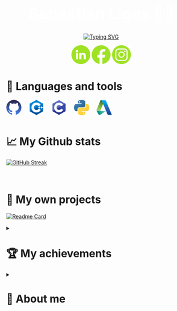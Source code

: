 
<h1 align="center" style="color: White; font-size: 300%" > Sebastian Ligas 👨‍🎓 </h1>

<p align="center">
  <a href="https://git.io/typing-svg"><img src="https://readme-typing-svg.demolab.com?font=Fira+code&size=23&pause=1000&color=ADF727&width=435&lines=Automatics+%26+Robotics+student+%F0%9F%A4%96" alt="Typing SVG" /></a>
</p>

<p align="center">
    <a href="https://www.linkedin.com/in/sebastianligas/"><img width=50" alt="Linkedin" title="Linkedin" src="https://github.com/Ligas10105/Ligas10105/blob/main/icons/linkedin.png"/></a>
    <a href="https://www.facebook.com/sebastian.ligas.1"><img width="50px" alt="Facebook" title="Facebook" src="https://github.com/Ligas10105/Ligas10105/blob/main/icons/facebook.png"/></a>
    <a href="https://www.instagram.com/ligas10105/"><img width="50px" alt="Instagram" title="Instagram" src="https://github.com/Ligas10105/Ligas10105/blob/main/icons/instagram.png"/></a>
</p>

# 🔧 Languages and tools

<img align="left" alt="Git" style="padding-right:20px;" src="https://github.com/Ligas10105/Ligas10105/blob/main/icons/github.png" width="40" height="40" /> 
<img align="left" alt="C++" style="padding-right:20px;" src="https://github.com/Ligas10105/Ligas10105/blob/main/icons/cpp.png" width="40" height="40" /> 
<img align="left" alt="C" style="padding-right:20px;" src="https://github.com/Ligas10105/Ligas10105/blob/main/icons/c.png" width="40" height="40" /> 
<img align="left" alt="Python" style="padding-right:20px;" src="https://github.com/Ligas10105/Ligas10105/blob/main/icons/python.png" width="40" height="40" /> 
<img align="left" alt="Autodesk" style="padding-right:20px;" src="https://github.com/Ligas10105/Ligas10105/blob/main/icons/autodesk.png" width="40" height="40" /> 

<br>
<br>
<br>

# :chart_with_upwards_trend: My Github stats

[![GitHub Streak](https://streak-stats.demolab.com?user=Ligas10105&theme=highcontrast)](https://git.io/streak-stats)
<br>
<br>
<br>

# :green_book: My own projects
[![Readme Card](https://github-readme-stats.vercel.app/api/pin/?username=Ligas10105&repo=ArkanoidbySL&text_color=FB8C00&title_color=FFFFFF&bg_color=000000)](https://github.com/Ligas10105/ArkanoidbySL)

<details> 
    <summary><h1>🏆 My achievements</h1></summary>
    <p align="left"> 
    <h3>Olimpiada Innowacji Technicznych i Wynalazczości - laureate title</h3>
📅 Date: June 2021 <br><br>
🌇 Place: Warsaw <br><br>
<strong>Briefly about the project</strong>: Covshield- It is a project that is to make life easier for society in the era of COVID-19 and more. The main task of the device is to count the people in the room in which it is located, as well as to check the body temperature of the persona before its entrance 🤒

For more information about the project, press on the logo:

<p align="center">
<a href="https://github.com/Covshield/CoVShield"><img alt="Covshield" title="Covshield" src="https://github.com/Ligas10105/Ligas10105/blob/main/icons/covshield.png" width="512" height="512"></a>
</p>

<h3>Olimpiada Elektronika - by żyło się łatwiej - Place in the top 10
(places from 4 to 10 were treated ex aequo)</h3>
📅 Date: March 2022 <br><br>
🌇 Place: Gliwice <br><br>
<strong>Briefly about the project</strong>: A much improved version of the previous version 🔝🔝🔝

For more information about the project, press on the logo:

<p align="center">
<a href="https://github.com/Covshield/Covshield-2.0"><img alt="Covshield" title="Covshield" src="https://github.com/Ligas10105/Ligas10105/blob/main/icons/covshield.png" width="512" height="512"></a>
</p>

</details>

<details> 
    <summary><h1>🙋 About me </h1></summary>
I am a student of Automatics and Robotics at the Univeristy of Science and Technology in Krakow. My passion is C++ programming, but I am also open to learning new technologies. I am an open-minded person, and I thrive on teamwork.
</details>


 




